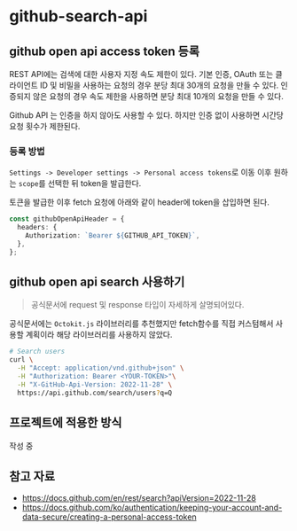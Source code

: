# github-search-api

## github open api access token 등록

REST API에는 검색에 대한 사용자 지정 속도 제한이 있다. 기본 인증, OAuth 또는 클라이언트 ID 및 비밀을 사용하는 요청의 경우 분당 최대 30개의 요청을 만들 수 있다. 인증되지 않은 요청의 경우 속도 제한을 사용하면 분당 최대 10개의 요청을 만들 수 있다.

Github API 는 인증을 하지 않아도 사용할 수 있다. 하지만 인증 없이 사용하면 시간당 요청 횟수가 제한된다.

### 등록 방법

`Settings -> Developer settings -> Personal access tokens`로 이동 이후 원하는 `scope`를 선택한 뒤 token을 발급한다.

토큰을 발급한 이후 fetch 요청에 아래와 같이 header에 token을 삽입하면 된다.

```ts
const githubOpenApiHeader = {
  headers: {
    Authorization: `Bearer ${GITHUB_API_TOKEN}`,
  },
};
```

## github open api search 사용하기

> 공식문서에 request 및 response 타입이 자세하게 살명되어있다.

공식문서에는 `Octokit.js` 라이브러리를 추천했지만 fetch함수를 직접 커스텀해서 사용할 계획이라 해당 라이브러리를 사용하지 않았다.

```bash
# Search users
curl \
  -H "Accept: application/vnd.github+json" \
  -H "Authorization: Bearer <YOUR-TOKEN>"\
  -H "X-GitHub-Api-Version: 2022-11-28" \
  https://api.github.com/search/users?q=Q
```

## 프로젝트에 적용한 방식

작성 중

<!-- !TODO 작성중 -->

## 참고 자료

- https://docs.github.com/en/rest/search?apiVersion=2022-11-28
- https://docs.github.com/ko/authentication/keeping-your-account-and-data-secure/creating-a-personal-access-token
